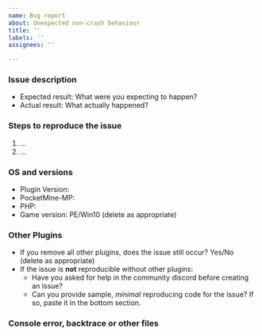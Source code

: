 ```yaml
---
name: Bug report
about: Unexpected non-crash behaviour
title: ''
labels: ''
assignees: ''

---
```


### Issue description

- Expected result: What were you expecting to happen?
- Actual result: What actually happened?

### Steps to reproduce the issue
1. ...
2. ...

### OS and versions
<!-- try the `plugins` and `version` command | LATEST IS NOT A VALID VERSION -->
* Plugin Version:
* PocketMine-MP:
* PHP:
* Game version: PE/Win10 (delete as appropriate)

### Other Plugins
<!--- use the `plugins` command and paste the output below -->

- If you remove all other plugins, does the issue still occur? Yes/No (delete as appropriate)
- If the issue is **not** reproducible without other plugins:
  - Have you asked for help in the community discord before creating an issue?
  - Can you provide sample, *minimal* reproducing code for the issue? If so, paste it in the bottom section.

### Console error, backtrace or other files
<!--- Link a screenshot of the console error message here -->